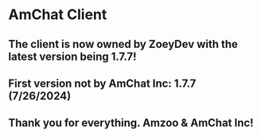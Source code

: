 # AmChat Client

## The client is now owned by ZoeyDev with the latest version being 1.7.7!

## First version not by AmChat Inc: 1.7.7 (7/26/2024)

## Thank you for everything. Amzoo & AmChat Inc!
